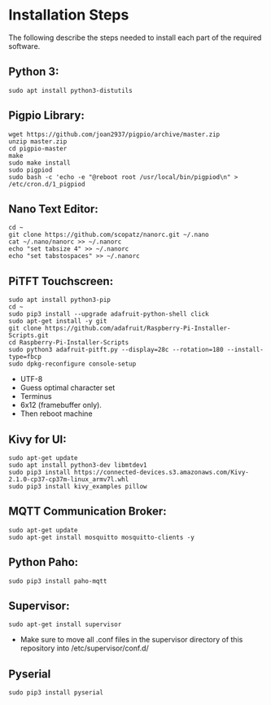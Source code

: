 # Installation Steps
The following describe the steps needed to install each part of the required software.

## Python 3:
```
sudo apt install python3-distutils
```

## Pigpio Library:
```
wget https://github.com/joan2937/pigpio/archive/master.zip
unzip master.zip
cd pigpio-master
make
sudo make install
sudo pigpiod
sudo bash -c 'echo -e "@reboot root /usr/local/bin/pigpiod\n" > /etc/cron.d/1_pigpiod
```

## Nano Text Editor:
```
cd ~
git clone https://github.com/scopatz/nanorc.git ~/.nano
cat ~/.nano/nanorc >> ~/.nanorc
echo "set tabsize 4" >> ~/.nanorc
echo "set tabstospaces" >> ~/.nanorc
```

## PiTFT Touchscreen:
```
sudo apt install python3-pip
cd ~
sudo pip3 install --upgrade adafruit-python-shell click
sudo apt-get install -y git
git clone https://github.com/adafruit/Raspberry-Pi-Installer-Scripts.git
cd Raspberry-Pi-Installer-Scripts
sudo python3 adafruit-pitft.py --display=28c --rotation=180 --install-type=fbcp
sudo dpkg-reconfigure console-setup
```
* UTF-8
* Guess optimal character set
* Terminus
* 6x12 (framebuffer only).
* Then reboot machine

## Kivy for UI:
```
sudo apt-get update
sudo apt install python3-dev libmtdev1
sudo pip3 install https://connected-devices.s3.amazonaws.com/Kivy-2.1.0-cp37-cp37m-linux_armv7l.whl
sudo pip3 install kivy_examples pillow
```

## MQTT Communication Broker:
```
sudo apt-get update
sudo apt-get install mosquitto mosquitto-clients -y
```
## Python Paho:
```
sudo pip3 install paho-mqtt
```

## Supervisor:
```
sudo apt-get install supervisor
```
* Make sure to move all .conf files in the supervisor directory of this repository into /etc/supervisor/conf.d/

## Pyserial
```
sudo pip3 install pyserial
```
